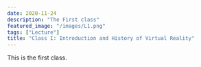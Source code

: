 ```yaml
---
date: 2020-11-24
description: "The First class"
featured_image: "/images/L1.png"
tags: ["Lecture"]
title: "Class I: Introduction and History of Virtual Reality"
---
```


This is the first class.